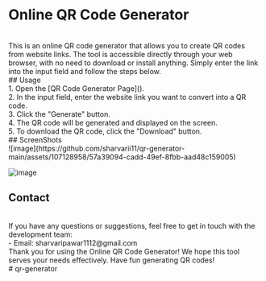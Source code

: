 # Online QR Code Generator


<br>
This is an online QR code generator that allows you to create QR codes from website links. The tool is accessible directly through your web browser, with no need to download or install anything. Simply enter the link into the input field and follow the steps below.
<br>
## Usage
<br>
1. Open the [QR Code Generator Page]().
<br>
2. In the input field, enter the website link you want to convert into a QR code.
<br>
3. Click the "Generate" button.
<br>
4. The QR code will be generated and displayed on the screen.
<br>
5. To download the QR code, click the "Download" button.
<br>
## ScreenShots <br>
![image](https://github.com/sharvarii11/qr-generator-main/assets/107128958/57a39094-cadd-49ef-8fbb-aad48c159005)
<br>


![image](https://github.com/sharvarii11/qr-generator-main/assets/107128958/22eee3a8-e0cd-402f-89d1-e3283dbc20be)
<br>

## Contact
<br>
If you have any questions or suggestions, feel free to get in touch with the development team:
<br>
- Email: sharvaripawar1112@gmail.com
<br>
Thank you for using the Online QR Code Generator! We hope this tool serves your needs effectively. Have fun generating QR codes! <br>
#   q r - g e n e r a t o r 
 <br>
 
